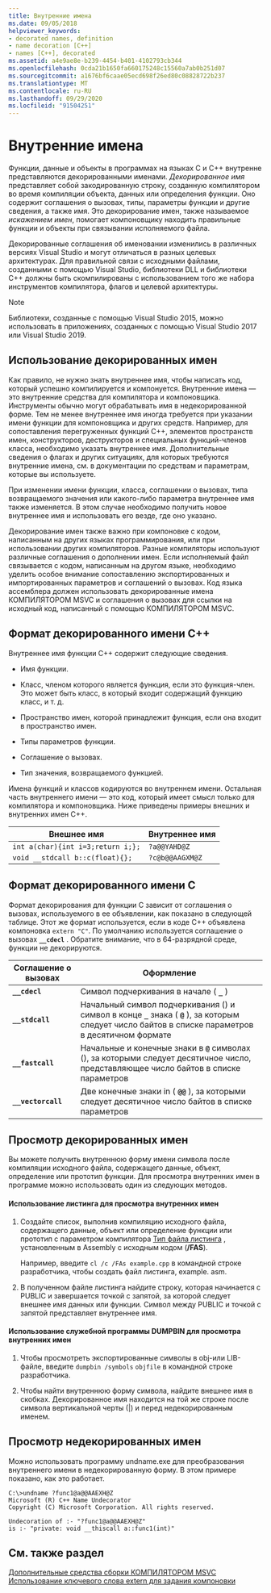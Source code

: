 ```yaml
---
title: Внутренние имена
ms.date: 09/05/2018
helpviewer_keywords:
- decorated names, definition
- name decoration [C++]
- names [C++], decorated
ms.assetid: a4e9ae8e-b239-4454-b401-4102793cb344
ms.openlocfilehash: 0cda21b1650fa660175248c15560a7ab0b251d07
ms.sourcegitcommit: a1676bf6caae05ecd698f26ed80c08828722b237
ms.translationtype: MT
ms.contentlocale: ru-RU
ms.lasthandoff: 09/29/2020
ms.locfileid: "91504251"
---
```

# <a name="decorated-names"></a>Внутренние имена

Функции, данные и объекты в программах на языках C и C++ внутренне представляются декорированными именами. *Декорированное имя* представляет собой закодированную строку, созданную компилятором во время компиляции объекта, данных или определения функции. Оно содержит соглашения о вызовах, типы, параметры функции и другие сведения, а также имя. Это декорирование имен, также называемое *искажением имен*, помогает компоновщику находить правильные функции и объекты при связывании исполняемого файла.

Декорированные соглашения об именовании изменились в различных версиях Visual Studio и могут отличаться в разных целевых архитектурах. Для правильной связи с исходными файлами, созданными с помощью Visual Studio, библиотеки DLL и библиотеки C++ должны быть скомпилированы с использованием того же набора инструментов компилятора, флагов и целевой архитектуры.

> [!NOTE]
> Библиотеки, созданные с помощью Visual Studio 2015, можно использовать в приложениях, созданных с помощью Visual Studio 2017 или Visual Studio 2019.

## <a name="using-decorated-names"></a><a name="Using"></a> Использование декорированных имен

Как правило, не нужно знать внутреннее имя, чтобы написать код, который успешно компилируется и компонуется. Внутренние имена — это внутренние средства для компилятора и компоновщика. Инструменты обычно могут обрабатывать имя в недекорированной форме. Тем не менее внутреннее имя иногда требуется при указании имени функции для компоновщика и других средств. Например, для сопоставления перегруженных функций C++, элементов пространств имен, конструкторов, деструкторов и специальных функций-членов класса, необходимо указать внутреннее имя. Дополнительные сведения о флагах и других ситуациях, для которых требуются внутренние имена, см. в документации по средствам и параметрам, которые вы используете.

При изменении имени функции, класса, соглашении о вызовах, типа возвращаемого значения или какого-либо параметра внутреннее имя также изменяется. В этом случае необходимо получить новое внутреннее имя и использовать его везде, где оно указано.

Декорирование имен также важно при компоновке с кодом, написанным на других языках программирования, или при использовании других компиляторов. Разные компиляторы используют различные соглашения о дополнении имен. Если исполняемый файл связывается с кодом, написанным на другом языке, необходимо уделить особое внимание сопоставлению экспортированных и импортированных параметров и соглашений о вызовах. Код языка ассемблера должен использовать декорированные имена КОМПИЛЯТОРОМ MSVC и соглашения о вызовах для ссылки на исходный код, написанный с помощью КОМПИЛЯТОРОМ MSVC.

## <a name="format-of-a-c-decorated-name"></a><a name="Format"></a> Формат декорированного имени C++

Внутреннее имя функции C++ содержит следующие сведения.

- Имя функции.

- Класс, членом которого является функция, если это функция-член. Это может быть класс, в который входит содержащий функцию класс, и т. д.

- Пространство имен, которой принадлежит функция, если она входит в пространство имен.

- Типы параметров функции.

- Соглашение о вызовах.

- Тип значения, возвращаемого функцией.

Имена функций и классов кодируются во внутреннем имени. Остальная часть внутреннего имени — это код, который имеет смысл только для компилятора и компоновщика. Ниже приведены примеры внешних и внутренних имен C++.

|Внешнее имя|Внутреннее имя|
|----------------------|--------------------|
|`int a(char){int i=3;return i;};`|`?a@@YAHD@Z`|
|`void __stdcall b::c(float){};`|`?c@b@@AAGXM@Z`|

## <a name="format-of-a-c-decorated-name"></a><a name="FormatC"></a> Формат декорированного имени C

Формат декорирования для функции C зависит от соглашения о вызовах, используемого в ее объявлении, как показано в следующей таблице. Этот же формат используется, если в коде C++ объявлена компоновка `extern "C"`. По умолчанию используется соглашение о вызовах **`__cdecl`** . Обратите внимание, что в 64-разрядной среде, функции не декорируются.

|Соглашение о вызовах|Оформление|
|------------------------|----------------|
|**`__cdecl`**|Символ подчеркивания в начале ( **`_`** )|
|**`__stdcall`**|Начальный символ подчеркивания () и символ в конце **`_`** знака ( **`@`** ), за которым следует число байтов в списке параметров в десятичном формате|
|**`__fastcall`**|Начальные и конечные знаки в **`@`** символах (), за которыми следует десятичное число, представляющее число байтов в списке параметров|
|**`__vectorcall`**|Две конечные знаки in ( **`@@`** ), за которыми следует десятичное число байтов в списке параметров|

## <a name="viewing-decorated-names"></a><a name="Viewing"></a> Просмотр декорированных имен

Вы можете получить внутреннюю форму имени символа после компиляции исходного файла, содержащего данные, объект, определение или прототип функции. Для просмотра внутренних имен в программе можно использовать один из следующих методов.

#### <a name="to-use-a-listing-to-view-decorated-names"></a>Использование листинга для просмотра внутренних имен

1. Создайте список, выполнив компиляцию исходного файла, содержащего данные, объект или определение функции или прототип с параметром компилятора [Тип файла листинга](fa-fa-listing-file.md) , установленным в Assembly с исходным кодом (**/FAS**).

   Например, введите `cl /c /FAs example.cpp` в командной строке разработчика, чтобы создать файл листинга, example. asm.

2. В полученном файле листинга найдите строку, которая начинается с PUBLIC и завершается точкой с запятой, за которой следует внешнее имя данных или функции. Символ между PUBLIC и точкой с запятой представляет внутреннее имя.

#### <a name="to-use-dumpbin-to-view-decorated-names"></a>Использование служебной программы DUMPBIN для просмотра внутренних имен

1. Чтобы просмотреть экспортированные символы в obj-или LIB-файле, введите `dumpbin /symbols` `objfile` в командной строке разработчика.

2. Чтобы найти внутреннюю форму символа, найдите внешнее имя в скобках. Декорированное имя находится на той же строке после символа вертикальной черты (&#124;) и перед недекорированным именем.

## <a name="viewing-undecorated-names"></a><a name="Undecorated"></a> Просмотр недекорированных имен

Можно использовать программу undname.exe для преобразования внутреннего имени в недекорированную форму. В этом примере показано, как это работает.

```
C:\>undname ?func1@a@@AAEXH@Z
Microsoft (R) C++ Name Undecorator
Copyright (C) Microsoft Corporation. All rights reserved.

Undecoration of :- "?func1@a@@AAEXH@Z"
is :- "private: void __thiscall a::func1(int)"
```

## <a name="see-also"></a>См. также раздел

[Дополнительные средства сборки КОМПИЛЯТОРОМ MSVC](c-cpp-build-tools.md)<br/>
[Использование ключевого слова extern для задания компоновки](../../cpp/extern-cpp.md)
